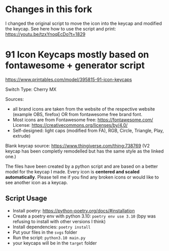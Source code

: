 # Changes in this fork
I changed the original script to move the icon into the keycap and modified the keycap. See here how to use the script and print:
https://youtu.be/tzxYnoqEcDo?t=1829

# 91 Icon Keycaps mostly based on fontawesome + generator script

https://www.printables.com/model/395815-91-icon-keycaps

Switch Type: Cherry MX

Sources:

- all brand icons are taken from the website of the respective website (example OBS, firefox) OR from fontawesome free brand font.
- Most icons are from Fontawesome free: https://fontawesome.com/ License: https://creativecommons.org/licenses/by/4.0/
- Self-designed: light caps (modified from FA), RGB, Circle, Triangle, Play, extrude)
 

Blank keycap source: https://www.thingiverse.com/thing:738769 (V2 keycap has been completly remodelled but has the same style as the linked one.)

The files have been created by a python script and are based on a better model for the keycap I made.
Every icon is **centered and scaled automatically**. Please tell me if you find any broken icons or would like to see another icon as a keycap.

## Script Usage
- Install poetry: https://python-poetry.org/docs/#installation
- Create a poetry env with python 3.10: `poetry env use 3.10` (bpy was refusing to install with other versions I think)
- Install dependencies: `poetry install`
- Put your files in the `svgs` folder
- Run the script: `python3.10 main.py`
- your keycaps will be in the `target` folder
